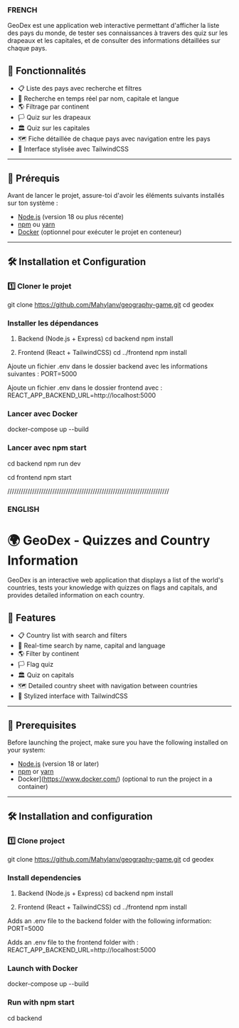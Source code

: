 ### FRENCH

GeoDex est une application web interactive permettant d'afficher la liste des pays du monde, de tester ses connaissances à travers des quiz sur les drapeaux et les capitales, et de consulter des informations détaillées sur chaque pays.

## 🚀 Fonctionnalités

- 📋 Liste des pays avec recherche et filtres
- 🔎 Recherche en temps réel par nom, capitale et langue
- 🌎 Filtrage par continent
- 🏳️ Quiz sur les drapeaux
- 🏛️ Quiz sur les capitales
- 🗺️ Fiche détaillée de chaque pays avec navigation entre les pays
- 🎨 Interface stylisée avec TailwindCSS

---

## 📌 Prérequis

Avant de lancer le projet, assure-toi d'avoir les éléments suivants installés sur ton système :

- [Node.js](https://nodejs.org/) (version 18 ou plus récente)
- [npm](https://www.npmjs.com/) ou [yarn](https://yarnpkg.com/)
- [Docker](https://www.docker.com/) (optionnel pour exécuter le projet en conteneur)

---

## 🛠️ Installation et Configuration

### 1️⃣ Cloner le projet
git clone https://github.com/Mahylanv/geography-game.git
cd geodex

### Installer les dépendances
1) Backend (Node.js + Express)
cd backend
npm install

2) Frontend (React + TailwindCSS)
cd ../frontend
npm install

Ajoute un fichier .env dans le dossier backend avec les informations suivantes :
PORT=5000

Ajoute un fichier .env dans le dossier frontend avec :
REACT_APP_BACKEND_URL=http://localhost:5000

### Lancer avec Docker
docker-compose up --build

### Lancer avec npm start
cd backend
npm run dev

cd frontend
npm start

////////////////////////////////////////////////////////////////////////

### ENGLISH
# 🌍 GeoDex - Quizzes and Country Information

GeoDex is an interactive web application that displays a list of the world's countries, tests your knowledge with quizzes on flags and capitals, and provides detailed information on each country.

## 🚀 Features

- 📋 Country list with search and filters
- 🔎 Real-time search by name, capital and language
- 🌎 Filter by continent
- 🏳️ Flag quiz
- 🏛️ Quiz on capitals
- 🗺️ Detailed country sheet with navigation between countries
- 🎨 Stylized interface with TailwindCSS

---

## 📌 Prerequisites

Before launching the project, make sure you have the following installed on your system:

- [Node.js](https://nodejs.org/) (version 18 or later)
- [npm](https://www.npmjs.com/) or [yarn](https://yarnpkg.com/)
- Docker](https://www.docker.com/) (optional to run the project in a container)

---

## 🛠️ Installation and configuration

### 1️⃣ Clone project
git clone https://github.com/Mahylanv/geography-game.git
cd geodex

### Install dependencies
1) Backend (Node.js + Express)
cd backend
npm install

2) Frontend (React + TailwindCSS)
cd ../frontend
npm install

Adds an .env file to the backend folder with the following information:
PORT=5000

Adds an .env file to the frontend folder with :
REACT_APP_BACKEND_URL=http://localhost:5000

### Launch with Docker
docker-compose up --build

### Run with npm start
cd backend


